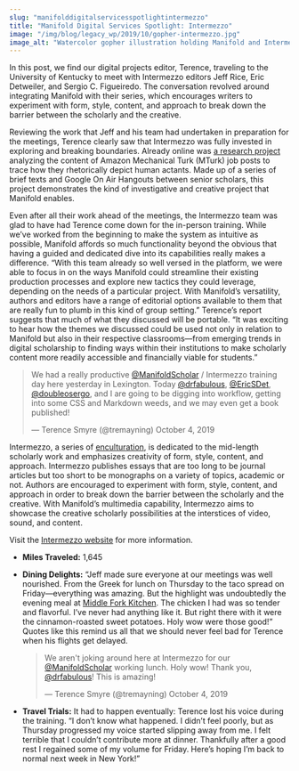 ```yaml
---
slug: "manifolddigitalservicesspotlightintermezzo"
title: "Manifold Digital Services Spotlight: Intermezzo"
image: "/img/blog/legacy_wp/2019/10/gopher-intermezzo.jpg"
image_alt: "Watercolor gopher illustration holding Manifold and Intermezzo logos"
---
```


In this post, we find our digital projects editor, Terence, traveling to the University of Kentucky to meet with Intermezzo editors Jeff Rice, Eric Detweiler, and Sergio C. Figueiredo. The conversation revolved around integrating Manifold with their series, which encourages writers to experiment with form, style, content, and approach to break down the barrier between the scholarly and the creative.

<!--truncate-->

Reviewing the work that Jeff and his team had undertaken in preparation for the meetings, Terence clearly saw that Intermezzo was fully invested in exploring and breaking boundaries. Already online was [a research project](https://manifold.as.uky.edu/projects/following-mechanical-turks) analyzing the content of Amazon Mechanical Turk (MTurk) job posts to trace how they rhetorically depict human actants. Made up of a series of brief texts and Google On Air Hangouts between senior scholars, this project demonstrates the kind of investigative and creative project that Manifold enables.

Even after all their work ahead of the meetings, the Intermezzo team was glad to have had Terence come down for the in-person training. While we’ve worked from the beginning to make the system as intuitive as possible, Manifold affords so much functionality beyond the obvious that having a guided and dedicated dive into its capabilities really makes a difference. “With this team already so well versed in the platform, we were able to focus in on the ways Manifold could streamline their existing production processes and explore new tactics they could leverage, depending on the needs of a particular project. With Manifold’s versatility, authors and editors have a range of editorial options available to them that are really fun to plumb in this kind of group setting.” Terence’s report suggests that much of what they discussed will be portable. “It was exciting to hear how the themes we discussed could be used not only in relation to Manifold but also in their respective classrooms—from emerging trends in digital scholarship to finding ways within their institutions to make scholarly content more readily accessible and financially viable for students.”

> We had a really productive [@ManifoldScholar](https://twitter.com/ManifoldScholar) / Intermezzo training day here yesterday in Lexington. Today [@drfabulous](https://twitter.com/drfabulous), [@EricSDet](https://twitter.com/EricSDet), [@doubleosergo](https://twitter.com/doubleosergo), and I are going to be digging into workflow, getting into some CSS and Markdown weeds, and we may even get a book published!
>
> — Terence Smyre (@tremayning) October 4, 2019

Intermezzo, a series of [enculturation](http://www.enculturation.net/), is dedicated to the mid-length scholarly work and emphasizes creativity of form, style, content, and approach. Intermezzo publishes essays that are too long to be journal articles but too short to be monographs on a variety of topics, academic or not. Authors are encouraged to experiment with form, style, content, and approach in order to break down the barrier between the scholarly and the creative. With Manifold’s multimedia capability, Intermezzo aims to showcase the creative scholarly possibilities at the interstices of video, sound, and content.

Visit the [Intermezzo website](http://www.enculturation.net/intermezzo/) for more information.

- **Miles Traveled:** 1,645
- **Dining Delights:** “Jeff made sure everyone at our meetings was well nourished. From the Greek for lunch on Thursday to the taco spread on Friday—everything was amazing. But the highlight was undoubtedly the evening meal at [Middle Fork Kitchen](http://www.middleforkkb.com/). The chicken I had was so tender and flavorful. I’ve never had anything like it. But right there with it were the cinnamon-roasted sweet potatoes. Holy wow were those good!” Quotes like this remind us all that we should never feel bad for Terence when his flights get delayed.

  > We aren't joking around here at Intermezzo for our [@ManifoldScholar](https://twitter.com/ManifoldScholar) working lunch. Holy wow! Thank you, [@drfabulous](https://twitter.com/drfabulous)! This is amazing!
  >
  > — Terence Smyre (@tremayning) October 4, 2019

- **Travel Trials:** It had to happen eventually: Terence lost his voice during the training. “I don’t know what happened. I didn’t feel poorly, but as Thursday progressed my voice started slipping away from me. I felt terrible that I couldn’t contribute more at dinner. Thankfully after a good rest I regained some of my volume for Friday. Here’s hoping I’m back to normal next week in New York!”